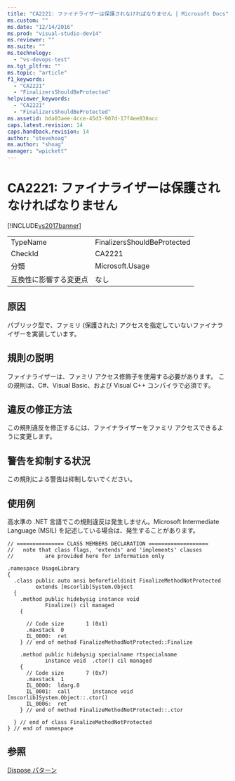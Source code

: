 ```yaml
---
title: "CA2221: ファイナライザーは保護されなければなりません | Microsoft Docs"
ms.custom: ""
ms.date: "12/14/2016"
ms.prod: "visual-studio-dev14"
ms.reviewer: ""
ms.suite: ""
ms.technology: 
  - "vs-devops-test"
ms.tgt_pltfrm: ""
ms.topic: "article"
f1_keywords: 
  - "CA2221"
  - "FinalizersShouldBeProtected"
helpviewer_keywords: 
  - "CA2221"
  - "FinalizersShouldBeProtected"
ms.assetid: bda03aee-4cce-45d3-907d-17f4ee030acc
caps.latest.revision: 14
caps.handback.revision: 14
author: "stevehoag"
ms.author: "shoag"
manager: "wpickett"
---
```

# CA2221: ファイナライザーは保護されなければなりません
[!INCLUDE[vs2017banner](../code-quality/includes/vs2017banner.md)]

|||  
|-|-|  
|TypeName|FinalizersShouldBeProtected|  
|CheckId|CA2221|  
|分類|Microsoft.Usage|  
|互換性に影響する変更点|なし|  
  
## 原因  
 パブリック型で、ファミリ \(保護された\) アクセスを指定していないファイナライザーを実装しています。  
  
## 規則の説明  
 ファイナライザーは、ファミリ アクセス修飾子を使用する必要があります。  この規則は、C\#、Visual Basic、および Visual C\+\+ コンパイラで必須です。  
  
## 違反の修正方法  
 この規則違反を修正するには、ファイナライザーをファミリ アクセスできるように変更します。  
  
## 警告を抑制する状況  
 この規則による警告は抑制しないでください。  
  
## 使用例  
 高水準の .NET 言語でこの規則違反は発生しません。Microsoft Intermediate Language \(MSIL\) を記述している場合は、発生することがあります。  
  
```  
// =============== CLASS MEMBERS DECLARATION ===================  
//   note that class flags, 'extends' and 'implements' clauses  
//          are provided here for information only  
  
.namespace UsageLibrary  
{  
  .class public auto ansi beforefieldinit FinalizeMethodNotProtected  
         extends [mscorlib]System.Object  
  {  
    .method public hidebysig instance void  
            Finalize() cil managed  
    {  
  
      // Code size       1 (0x1)  
      .maxstack  0  
      IL_0000:  ret  
    } // end of method FinalizeMethodNotProtected::Finalize  
  
    .method public hidebysig specialname rtspecialname  
            instance void  .ctor() cil managed  
    {  
      // Code size       7 (0x7)  
      .maxstack  1  
      IL_0000:  ldarg.0  
      IL_0001:  call       instance void [mscorlib]System.Object::.ctor()  
      IL_0006:  ret  
    } // end of method FinalizeMethodNotProtected::.ctor  
  
  } // end of class FinalizeMethodNotProtected  
} // end of namespace  
```  
  
## 参照  
 [Dispose パターン](../Topic/Dispose%20Pattern.md)